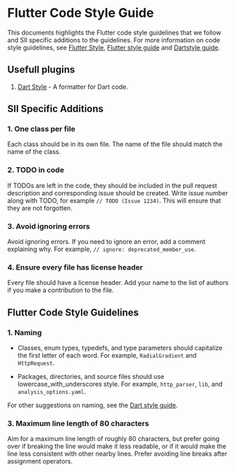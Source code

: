 # Flutter Code Style Guide

This documents highlights the Flutter code style guidelines that we follow and SII specific additions to the guidelines. For more information on  code style guidelines, see [Flutter Style](https://survivor.togaware.com/gnulinux/flutter-style.html), [Flutter style guide](https://github.com/flutter/flutter/wiki/Style-guide-for-Flutter-repo ) and [Dartstyle guide](https://dart.dev/effective-dart).

## Usefull plugins
1. [Dart Style](https://pub.dev/packages/dart_style) - A formatter for Dart code.

## SII Specific Additions
### 1. One class per file
Each class should be in its own file. The name of the file should match the name of the class.

### 2. TODO in code
If TODOs are left in the code, they should be included in the pull request description and corresponding issue should be created. Write issue number along with TODO, for example `// TODO (Issue 1234)`. This will ensure that they are not forgotten.

### 3. Avoid ignoring errors
Avoid ignoring errors. If you need to ignore an error, add a comment explaining why. For example, `// ignore: deprecated_member_use`.

### 4. Ensure every file has license header
Every file should have a license header. Add your name to the list of authors if you make a contribution to the file.

## Flutter Code Style Guidelines
### 1. Naming

- Classes, enum types, typedefs, and type parameters  should capitalize the first letter of each word. For example, `RadialGradient` and `HttpRequest`.

- Packages, directories, and source files should use lowercase_with_underscores style. For example, `http_parser`, `lib`, and `analysis_options.yaml`.

For other suggestions on naming, see the [Dart style guide](https://dart.dev/effective-dart/style).

### 3. Maximum line length of 80 characters
Aim for a maximum line length of roughly 80 characters, but prefer going over if breaking the line would make it less readable, or if it would make the line less consistent with other nearby lines. Prefer avoiding line breaks after assignment operators.



